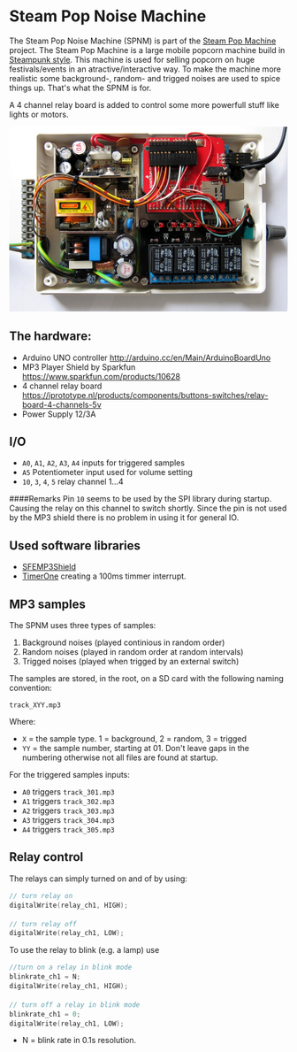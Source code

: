 Steam Pop Noise Machine
====

The Steam Pop Noise Machine (SPNM) is part of the [Steam Pop Machine](http://www.steampopmachine.com/) project. The Steam Pop Machine is a large mobile popcorn  machine build in [Steampunk style](http://nl.wikipedia.org/wiki/Steampunk). This machine is used for selling popcorn on huge festivals/events in an atractive/interactive way. To make the machine more realistic some background-, random- and trigged noises are used to spice things up. That's what the SPNM is for.

A 4 channel relay board is added to control some more powerfull stuff like lights or motors. 

![picture alt](https://raw.githubusercontent.com/bergrans/SPNM/master/images/spnm-intern.jpg "Internal view")

The hardware:
----
 - Arduino UNO controller http://arduino.cc/en/Main/ArduinoBoardUno
 - MP3 Player Shield by Sparkfun https://www.sparkfun.com/products/10628
 - 4 channel relay board https://iprototype.nl/products/components/buttons-switches/relay-board-4-channels-5v
 - Power Supply 12/3A

I/O
----
 - `A0`, `A1`, `A2`, `A3`, `A4` inputs for triggered samples
 - `A5` Potentiometer input used for volume setting
 - `10`, `3`, `4`, `5` relay channel 1...4

####Remarks
Pin `10` seems to be used by the SPI library during startup. Causing the relay on this channel to switch shortly. Since the pin is not used by the MP3 shield there is no problem in using it for general IO.

Used software libraries
----
 - [SFEMP3Shield](https://github.com/madsci1016/Sparkfun-MP3-Player-Shield-Arduino-Library) 
 - [TimerOne](https://code.google.com/p/arduino-timerone/downloads/list) creating a 100ms timmer interrupt.

MP3 samples
----
The SPNM uses three types of samples:
 1. Background noises (played continious in random order)
 2. Random noises (played in random order at random intervals)
 3. Trigged noises (played when trigged by an external switch)

The samples are stored, in the root, on a SD card with the following naming convention:
```
track_XYY.mp3
```
Where:
 - `X` = the sample type. 1 = background, 2 = random, 3 = trigged
 - `YY` = the sample number, starting at 01. Don't leave gaps in the numbering otherwise not all files are found at startup.

For the triggered samples inputs:
 - `A0` triggers `track_301.mp3`
 - `A1` triggers `track_302.mp3`
 - `A2` triggers `track_303.mp3`
 - `A3` triggers `track_304.mp3`
 - `A4` triggers `track_305.mp3`

Relay control
----
The relays can simply turned on and of by using:
```c++
// turn relay on
digitalWrite(relay_ch1, HIGH);

// turn relay off
digitalWrite(relay_ch1, LOW);
```
To use the relay to blink (e.g. a lamp) use
```c++
//turn on a relay in blink mode
blinkrate_ch1 = N;
digitalWrite(relay_ch1, HIGH);

// turn off a relay in blink mode
blinkrate_ch1 = 0;
digitalWrite(relay_ch1, LOW);
```
 - N = blink rate in 0.1s resolution.

